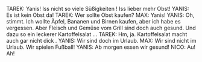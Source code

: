 TAREK:
Yanis! Iss nicht so viele Süßigkeiten ! Iss lieber mehr Obst!
YANIS:
Es ist kein Obst da!
TAREK:
Wer sollte Obst kaufen?
MAX:
Yanis!
YANIS:
Oh, stimmt. Ich wollte Äpfel, Bananen und Birnen kaufen, aber ich habe es vergessen.
Aber Fleisch und Gemüse vom Grill sind doch auch gesund. Und dazu so ein leckerer Kartoffelsalat ...
TAREK:
Hm, ja. Kartoffelsalat macht auch gar nicht dick .
YANIS:
Wir sind doch im Urlaub.
MAX:
Wir sind nicht im Urlaub. Wir spielen Fußball!
YANIS:
Ab morgen essen wir gesund!
NICO:
Au! Ah!
